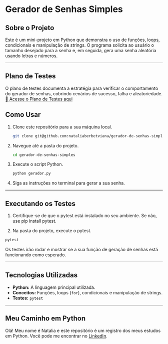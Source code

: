 # Gerador de Senhas Simples

## Sobre o Projeto

Este é um mini-projeto em Python que demonstra o uso de funções, loops, condicionais e manipulação de strings. O programa solicita ao usuário o tamanho desejado para a senha e, em seguida, gera uma senha aleatória usando letras e números.

---
## Plano de Testes
O plano de testes documenta a estratégia para verificar o comportamento do gerador de senhas, cobrindo cenários de sucesso, falha e aleatoriedade.
[📁 Acesse o Plano de Testes aqui](plano_de_testes.md)

## Como Usar

1.  Clone este repositório para a sua máquina local.
    ```bash
    git clone git@github.com:nataliaberbetviana/gerador-de-senhas-simples.git
    ```

2.  Navegue até a pasta do projeto.
    ```bash
    cd gerador-de-senhas-simples
    ```

3.  Execute o script Python.
    ```bash
    python gerador.py
    ```

4.  Siga as instruções no terminal para gerar a sua senha.
---

## Executando os Testes
1. Certifique-se de que o pytest está instalado no seu ambiente. Se não, use pip install pytest.

2. Na pasta do projeto, execute o pytest.
```bash
pytest
```

Os testes irão rodar e mostrar se a sua função de geração de senhas está funcionando como esperado.

---

## Tecnologias Utilizadas

* **Python:** A linguagem principal utilizada.
* **Conceitos:** Funções, loops (`for`), condicionais e manipulação de strings.
* **Testes:** `pytest`

---

## Meu Caminho em Python
Olá! Meu nome é Natalia e este repositório é um registro dos meus estudos em Python. Você pode me encontrar no [LinkedIn](https://www.linkedin.com/in/nataliaberbetviana).